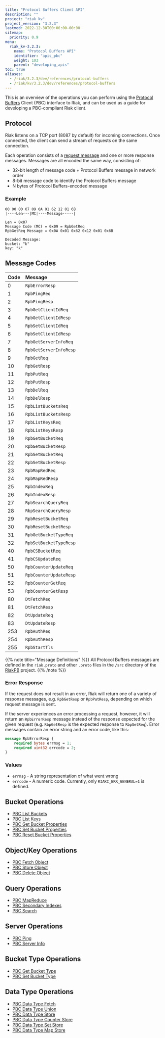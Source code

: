 ```yaml
---
title: "Protocol Buffers Client API"
description: ""
project: "riak_kv"
project_version: "3.2.3"
lastmod: 2022-12-30T00:00:00-00:00
sitemap:
  priority: 0.9
menu:
  riak_kv-3.2.3:
    name: "Protocol Buffers API"
    identifier: "apis_pbc"
    weight: 103
    parent: "developing_apis"
toc: true
aliases:
  - /riak/3.2.3/dev/references/protocol-buffers
  - /riak/kv/3.2.3/dev/references/protocol-buffers
---
```


This is an overview of the operations you can perform using the
[Protocol Buffers](https://code.google.com/p/protobuf/) Client (PBC)
interface to Riak, and can be used as a guide for developing a
PBC-compliant Riak client.

## Protocol

Riak listens on a TCP port (8087 by default) for incoming connections.
Once connected, the client can send a stream of requests on the same
connection.

Each operation consists of a [request message](https://developers.google.com/protocol-buffers/docs/encoding) and one or more response messages. Messages are all encoded the same way, consisting of:

* 32-bit length of message code + Protocol Buffers message in network
  order
* 8-bit message code to identify the Protocol Buffers message
* N bytes of Protocol Buffers-encoded message

### Example

```
00 00 00 07 09 0A 01 62 12 01 6B
|----Len---|MC|----Message-----|

Len = 0x07
Message Code (MC) = 0x09 = RpbGetReq
RpbGetReq Message = 0x0A 0x01 0x62 0x12 0x01 0x6B

Decoded Message:
bucket: "b"
key: "k"
```

## Message Codes

Code | Message |
:----|:--------|
0 | `RpbErrorResp` |
1 | `RpbPingReq` |
2 | `RpbPingResp` |
3 | `RpbGetClientIdReq` |
4 | `RpbGetClientIdResp` |
5 | `RpbSetClientIdReq` |
6 | `RpbSetClientIdResp` |
7 | `RpbGetServerInfoReq` |
8 | `RpbGetServerInfoResp` |
9 | `RpbGetReq` |
10 | `RpbGetResp` |
11 | `RpbPutReq` |
12 | `RpbPutResp` |
13 | `RpbDelReq` |
14 | `RpbDelResp` |
15 | `RpbListBucketsReq` |
16 | `RpbListBucketsResp` |
17 | `RpbListKeysReq` |
18 | `RpbListKeysResp` |
19 | `RpbGetBucketReq` |
20 | `RpbGetBucketResp` |
21 | `RpbSetBucketReq` |
22 | `RpbSetBucketResp` |
23 | `RpbMapRedReq` |
24 | `RpbMapRedResp` |
25 | `RpbIndexReq` |
26 | `RpbIndexResp` |
27 | `RpbSearchQueryReq` |
28 | `RbpSearchQueryResp` |
29 | `RpbResetBucketReq` |
30 | `RpbResetBucketResp` |
31 | `RpbGetBucketTypeReq` |
32 | `RpbSetBucketTypeResp` |
40 | `RpbCSBucketReq` |
41 | `RpbCSUpdateReq` |
50 | `RpbCounterUpdateReq` |
51 | `RpbCounterUpdateResp` |
52 | `RpbCounterGetReq` |
53 | `RpbCounterGetResp` |
80 | `DtFetchReq` |
81 | `DtFetchResp` |
82 | `DtUpdateReq` |
83 | `DtUpdateResp` |
253 | `RpbAuthReq` |
254 | `RpbAuthResp` |
255 | `RpbStartTls` |

{{% note title="Message Definitions" %}}
All Protocol Buffers messages are defined in the `riak.proto` and other
`.proto` files in the `/src` directory of the
<a href="https://github.com/basho/riak_pb">RiakPB</a> project.
{{% /note %}}

### Error Response

If the request does not result in an error, Riak will return one of a
variety of response messages, e.g. `RpbGetResp` or `RpbPutResp`,
depending on which request message is sent.

If the server experiences an error processing a request, however, it
will return an `RpbErrorResp` message instead of the response expected
for the given request (e.g. `RbpGetResp` is the expected response to
`RbpGetReq`). Error messages contain an error string and an error code,
like this:

```protobuf
message RpbErrorResp {
    required bytes errmsg = 1;
    required uint32 errcode = 2;
}
```

### Values

* `errmsg` - A string representation of what went wrong
* `errcode` - A numeric code. Currently, only `RIAKC_ERR_GENERAL=1`
  is defined.

## Bucket Operations

* [PBC List Buckets]({{<baseurl>}}riak/kv/3.2.3/developing/api/protocol-buffers/list-buckets)
* [PBC List Keys]({{<baseurl>}}riak/kv/3.2.3/developing/api/protocol-buffers/list-keys)
* [PBC Get Bucket Properties]({{<baseurl>}}riak/kv/3.2.3/developing/api/protocol-buffers/get-bucket-props)
* [PBC Set Bucket Properties]({{<baseurl>}}riak/kv/3.2.3/developing/api/protocol-buffers/set-bucket-props)
* [PBC Reset Bucket Properties]({{<baseurl>}}riak/kv/3.2.3/developing/api/protocol-buffers/reset-bucket-props)

## Object/Key Operations

* [PBC Fetch Object]({{<baseurl>}}riak/kv/3.2.3/developing/api/protocol-buffers/fetch-object)
* [PBC Store Object]({{<baseurl>}}riak/kv/3.2.3/developing/api/protocol-buffers/store-object)
* [PBC Delete Object]({{<baseurl>}}riak/kv/3.2.3/developing/api/protocol-buffers/delete-object)

## Query Operations

* [PBC MapReduce]({{<baseurl>}}riak/kv/3.2.3/developing/api/protocol-buffers/mapreduce)
* [PBC Secondary Indexes]({{<baseurl>}}riak/kv/3.2.3/developing/api/protocol-buffers/secondary-indexes)
* [PBC Search]({{<baseurl>}}riak/kv/3.2.3/developing/api/protocol-buffers/search)

## Server Operations

* [PBC Ping]({{<baseurl>}}riak/kv/3.2.3/developing/api/protocol-buffers/ping)
* [PBC Server Info]({{<baseurl>}}riak/kv/3.2.3/developing/api/protocol-buffers/server-info)

## Bucket Type Operations

* [PBC Get Bucket Type]({{<baseurl>}}riak/kv/3.2.3/developing/api/protocol-buffers/get-bucket-type)
* [PBC Set Bucket Type]({{<baseurl>}}riak/kv/3.2.3/developing/api/protocol-buffers/set-bucket-type)

## Data Type Operations

* [PBC Data Type Fetch]({{<baseurl>}}riak/kv/3.2.3/developing/api/protocol-buffers/dt-fetch)
* [PBC Data Type Union]({{<baseurl>}}riak/kv/3.2.3/developing/api/protocol-buffers/dt-union)
* [PBC Data Type Store]({{<baseurl>}}riak/kv/3.2.3/developing/api/protocol-buffers/dt-store)
* [PBC Data Type Counter Store]({{<baseurl>}}riak/kv/3.2.3/developing/api/protocol-buffers/dt-counter-store)
* [PBC Data Type Set Store]({{<baseurl>}}riak/kv/3.2.3/developing/api/protocol-buffers/dt-set-store)
* [PBC Data Type Map Store]({{<baseurl>}}riak/kv/3.2.3/developing/api/protocol-buffers/dt-map-store)

